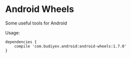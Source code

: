 # Android Wheels
Some useful tools for Android

Usage:
```
dependencies {
    compile 'com.budiyev.android:android-wheels:1.7.0'
}
```